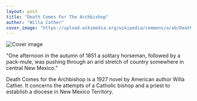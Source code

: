 ```yaml
---
layout: post
title: "Death Comes For The Archbishop"
author: "Willa Cather"
cover_image: "https://upload.wikimedia.org/wikipedia/commons/a/ab/DeathComes_ForTheArchbishop.jpg"
---
```



![Cover image](https://upload.wikimedia.org/wikipedia/commons/a/ab/DeathComes_ForTheArchbishop.jpg)




"One afternoon in the autumn of 1851 a solitary horseman, followed by a pack-mule, was pushing through an arid stretch of country somewhere in central New Mexico."




Death Comes for the Archbishop is a 1927 novel by American author Willa Cather. It concerns the attempts of a Catholic bishop and a priest to establish a diocese in New Mexico Territory.